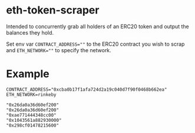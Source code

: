# eth-token-scraper
Intended to concurrently grab all holders of an ERC20 token and output the balances
they hold.

Set env var `CONTRACT_ADDRESS=""` to the ERC20 contract you wish to scrap and
`ETH_NETWORK=""` to specify the network.

# Example
`CONTRACT_ADDRESS="0xcba0b17f1afa724d2a19c040d7f90f0468b662ea"` \
`ETH_NETWORK=rinkeby`

```
"0x26da0a36d60ef200"
"0x26da0a36d60ef200"
"0xae771444348cc00"
"0x1043561a882930000"
"0x298cf01478215600"
```
